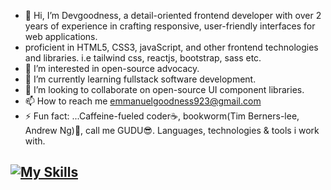 - 👋 Hi, I’m Devgoodness, a detail-oriented frontend developer with over 2 years of experience in crafting responsive, user-friendly interfaces for web applications.
- proficient in HTML5, CSS3, javaScript, and other frontend technologies and libraries. i.e tailwind css, reactjs, bootstrap, sass etc.
- 👀 I’m interested in open-source advocacy.
- 🌱 I’m currently learning fullstack software development.
- 💞️ I’m looking to collaborate on open-source UI component libraries.
- 📫 How to reach me emmanuelgoodness923@gmail.com
- ⚡ Fun fact: ...Caffeine-fueled coder☕, bookworm(Tim Berners-lee, Andrew Ng)📖, call me GUDU😎.
  Languages, technologies & tools i work with.
  
[![My Skills](https://skillicons.dev/icons?i=js,html,css,tailwind,react,git,sass,bootstrap,typescript,go,github,vscode,i )](https://skillicons.dev)
-  
<!---
Devgoodness/Devgoodness is a ✨ special ✨ repository because its `README.md` (this file) appears on your GitHub profile.
You can click the Preview link to take a look at your changes.
--->
